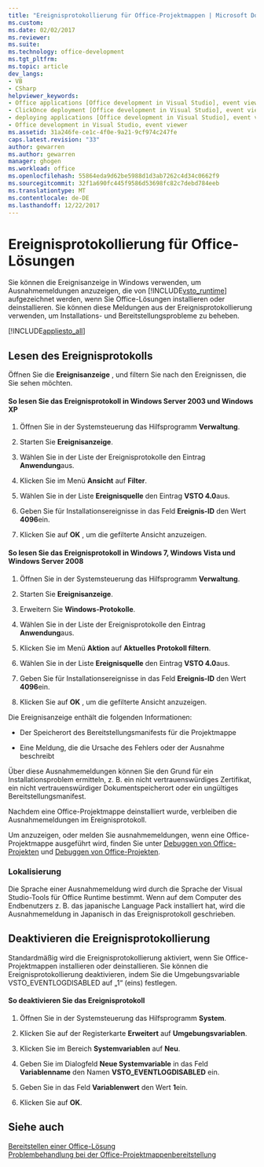 ```yaml
---
title: "Ereignisprotokollierung für Office-Projektmappen | Microsoft Docs"
ms.custom: 
ms.date: 02/02/2017
ms.reviewer: 
ms.suite: 
ms.technology: office-development
ms.tgt_pltfrm: 
ms.topic: article
dev_langs:
- VB
- CSharp
helpviewer_keywords:
- Office applications [Office development in Visual Studio], event viewer
- ClickOnce deployment [Office development in Visual Studio], event viewer
- deploying applications [Office development in Visual Studio], event viewer
- Office development in Visual Studio, event viewer
ms.assetid: 31a246fe-ce1c-4f0e-9a21-9cf974c247fe
caps.latest.revision: "33"
author: gewarren
ms.author: gewarren
manager: ghogen
ms.workload: office
ms.openlocfilehash: 55864eda9d62be5988d1d3ab7262c4d34c0662f9
ms.sourcegitcommit: 32f1a690fc445f9586d53698fc82c7debd784eeb
ms.translationtype: MT
ms.contentlocale: de-DE
ms.lasthandoff: 12/22/2017
---
```

# <a name="event-logging-for-office-solutions"></a>Ereignisprotokollierung für Office-Lösungen
  Sie können die Ereignisanzeige in Windows verwenden, um Ausnahmemeldungen anzuzeigen, die von [!INCLUDE[vsto_runtime](../vsto/includes/vsto-runtime-md.md)] aufgezeichnet werden, wenn Sie Office-Lösungen installieren oder deinstallieren. Sie können diese Meldungen aus der Ereignisprotokollierung verwenden, um Installations- und Bereitstellungsprobleme zu beheben.  
  
 [!INCLUDE[appliesto_all](../vsto/includes/appliesto-all-md.md)]  
  
## <a name="reading-the-event-log"></a>Lesen des Ereignisprotokolls  
 Öffnen Sie die **Ereignisanzeige** , und filtern Sie nach den Ereignissen, die Sie sehen möchten.  
  
#### <a name="to-read-the-event-log-in-windows-server-2003-and-windows-xp"></a>So lesen Sie das Ereignisprotokoll in Windows Server 2003 und Windows XP  
  
1.  Öffnen Sie in der Systemsteuerung das Hilfsprogramm **Verwaltung**.  
  
2.  Starten Sie **Ereignisanzeige**.  
  
3.  Wählen Sie in der Liste der Ereignisprotokolle den Eintrag **Anwendung**aus.  
  
4.  Klicken Sie im Menü **Ansicht** auf **Filter**.  
  
5.  Wählen Sie in der Liste **Ereignisquelle** den Eintrag **VSTO 4.0**aus.  
  
6.  Geben Sie für Installationsereignisse in das Feld **Ereignis-ID** den Wert **4096**ein.  
  
7.  Klicken Sie auf **OK** , um die gefilterte Ansicht anzuzeigen.  
  
#### <a name="to-read-the-event-log-in-windows-7-windows-vista-and-windows-server-2008"></a>So lesen Sie das Ereignisprotokoll in Windows 7, Windows Vista und Windows Server 2008  
  
1.  Öffnen Sie in der Systemsteuerung das Hilfsprogramm **Verwaltung**.  
  
2.  Starten Sie **Ereignisanzeige**.  
  
3.  Erweitern Sie **Windows-Protokolle**.  
  
4.  Wählen Sie in der Liste der Ereignisprotokolle den Eintrag **Anwendung**aus.  
  
5.  Klicken Sie im Menü **Aktion** auf **Aktuelles Protokoll filtern**.  
  
6.  Wählen Sie in der Liste **Ereignisquelle** den Eintrag **VSTO 4.0**aus.  
  
7.  Geben Sie für Installationsereignisse in das Feld **Ereignis-ID** den Wert **4096**ein.  
  
8.  Klicken Sie auf **OK** , um die gefilterte Ansicht anzuzeigen.  
  
 Die Ereignisanzeige enthält die folgenden Informationen:  
  
-   Der Speicherort des Bereitstellungsmanifests für die Projektmappe  
  
-   Eine Meldung, die die Ursache des Fehlers oder der Ausnahme beschreibt  
  
 Über diese Ausnahmemeldungen können Sie den Grund für ein Installationsproblem ermitteln, z. B. ein nicht vertrauenswürdiges Zertifikat, ein nicht vertrauenswürdiger Dokumentspeicherort oder ein ungültiges Bereitstellungsmanifest.  
  
 Nachdem eine Office-Projektmappe deinstalliert wurde, verbleiben die Ausnahmemeldungen im Ereignisprotokoll.  
  
 Um anzuzeigen, oder melden Sie ausnahmemeldungen, wenn eine Office-Projektmappe ausgeführt wird, finden Sie unter [Debuggen von Office-Projekten](../vsto/debugging-office-projects.md) und [Debuggen von Office-Projekten](../vsto/debugging-office-projects.md).  
  
### <a name="localization"></a>Lokalisierung  
 Die Sprache einer Ausnahmemeldung wird durch die Sprache der Visual Studio-Tools für Office Runtime bestimmt. Wenn auf dem Computer des Endbenutzers z. B. das japanische Language Pack installiert hat, wird die Ausnahmemeldung in Japanisch in das Ereignisprotokoll geschrieben.  
  
## <a name="disabling-the-event-logger"></a>Deaktivieren die Ereignisprotokollierung  
 Standardmäßig wird die Ereignisprotokollierung aktiviert, wenn Sie Office-Projektmappen installieren oder deinstallieren. Sie können die Ereignisprotokollierung deaktivieren, indem Sie die Umgebungsvariable VSTO_EVENTLOGDISABLED auf „1“ (eins) festlegen.  
  
#### <a name="to-disable-the-event-log"></a>So deaktivieren Sie das Ereignisprotokoll  
  
1.  Öffnen Sie in der Systemsteuerung das Hilfsprogramm **System**.  
  
2.  Klicken Sie auf der Registerkarte **Erweitert** auf **Umgebungsvariablen**.  
  
3.  Klicken Sie im Bereich **Systemvariablen** auf **Neu**.  
  
4.  Geben Sie im Dialogfeld **Neue Systemvariable** in das Feld **Variablenname** den Namen **VSTO_EVENTLOGDISABLED** ein.  
  
5.  Geben Sie in das Feld **Variablenwert** den Wert **1**ein.  
  
6.  Klicken Sie auf **OK**.  
  
## <a name="see-also"></a>Siehe auch  
 [Bereitstellen einer Office-Lösung](../vsto/deploying-an-office-solution.md)   
 [Problembehandlung bei der Office-Projektmappenbereitstellung](../vsto/troubleshooting-office-solution-deployment.md)  
  
  